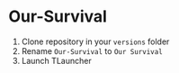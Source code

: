 # Our-Survival

1. Clone repository in your `versions` folder
2. Rename `Our-Survival` to `Our Survival`
3. Launch TLauncher
